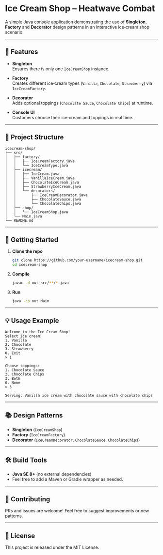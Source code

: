# Ice Cream Shop – Heatwave Combat

A simple Java console application demonstrating the use of **Singleton**, **Factory** and **Decorator** design patterns in an interactive ice‑cream shop scenario.

---

## 🎯 Features

- **Singleton**  
  Ensures there is only one `IceCreamShop` instance.

- **Factory**  
  Creates different ice‑cream types (`Vanilla`, `Chocolate`, `Strawberry`) via `IceCreamFactory`.

- **Decorator**  
  Adds optional toppings (`Chocolate Sauce`, `Chocolate Chips`) at runtime.

- **Console UI**  
  Customers choose their ice‑cream and toppings in real time.

---

## 📂 Project Structure

```
icecream-shop/
├── src/
│   ├── factory/
│   │   ├── IceCreamFactory.java
│   │   └── IceCreamType.java
│   ├── icecream/
│   │   ├── IceCream.java
│   │   ├── VanillaIceCream.java
│   │   ├── ChocolateIceCream.java
│   │   ├── StrawberryIceCream.java
│   │   └── decorators/
│   │       ├── IceCreamDecorator.java
│   │       ├── ChocolateSauce.java
│   │       └── ChocolateChips.java
│   ├── shop/
│   │   └── IceCreamShop.java
│   └── Main.java
└── README.md
```

---

## 🚀 Getting Started

1. **Clone the repo**  
   ```bash
   git clone https://github.com/your-username/icecream-shop.git
   cd icecream-shop
   ```

2. **Compile**  
   ```bash
   javac -d out src/**/*.java
   ```

3. **Run**  
   ```bash
   java -cp out Main
   ```

---

## 💡 Usage Example

```
Welcome to the Ice Cream Shop!
Select ice cream:
1. Vanilla
2. Chocolate
3. Strawberry
0. Exit
> 1

Choose toppings:
1. Chocolate Sauce
2. Chocolate Chips
3. Both
0. None
> 3

Serving: Vanilla ice cream with chocolate sauce with chocolate chips
```

---

## 📚 Design Patterns

- **Singleton** (`IceCreamShop`)  
- **Factory** (`IceCreamFactory`)  
- **Decorator** (`IceCreamDecorator`, `ChocolateSauce`, `ChocolateChips`)  

---

## 🛠️ Build Tools

- **Java SE 8+** (no external dependencies)  
- Feel free to add a Maven or Gradle wrapper as needed.

---

## 🤝 Contributing

PRs and issues are welcome! Feel free to suggest improvements or new patterns.

---

## 📄 License

This project is released under the MIT License.